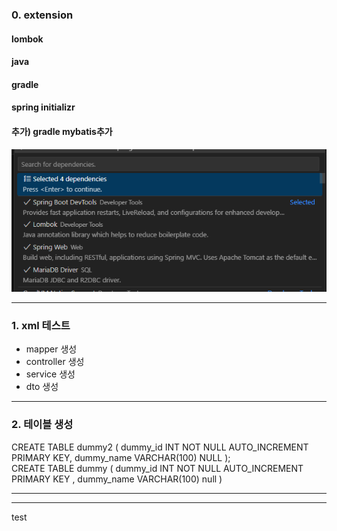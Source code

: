 ### 0. extension
#### lombok
#### java
#### gradle
#### spring initializr
#### 추가) gradle mybatis추가

![alt text](image.png)
<hr/>

### 1. xml 테스트

<ul>
    <li>mapper 생성</li>
    <li>controller 생성</li>
    <li>service 생성</li>
    <li>dto 생성</li>
</ul>

<hr/>

### 2. 테이블 생성
<p> 
    CREATE TABLE dummy2 (
        dummy_id INT NOT NULL AUTO_INCREMENT PRIMARY KEY,
        dummy_name VARCHAR(100) NULL
    );
    <br>
    CREATE TABLE dummy (
    	dummy_id INT NOT NULL AUTO_INCREMENT PRIMARY KEY ,
    	dummy_name VARCHAR(100) null
    )
</p>

<hr/>

<hr/>
test